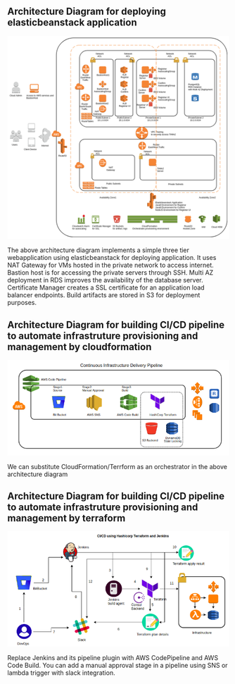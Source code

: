 Architecture Diagram for deploying elasticbeanstack application
---------------
![cfn_aws_arch.png](elasticbeanstack-app/cfn_aws_arch.png?raw=true)

The above architecture diagram implements a simple three tier webapplication using elasticbeanstack for deploying application. It uses NAT Gateway for VMs hosted in the private network to access internet. Bastion host is for accessing the private servers through SSH. Multi AZ deployment in RDS improves the availability of the database server. Certificate Manager creates a SSL certificate for an application load balancer endpoints. Build artifacts are stored in S3 for deployment purposes. 

Architecture Diagram for building CI/CD pipeline to automate infrastruture provisioning and management by cloudformation
---------------
![](codepipeline-cicd/11_ci_cd_using_hashicorp_terraform_and_aws_code_pipeline.png?raw=true)

We can substitute CloudFormation/Terrform as an orchestrator in the above architecture diagram

Architecture Diagram for building CI/CD pipeline to automate infrastruture provisioning and management by terraform
---------------
![](codepipeline-cicd/8_ci_cd_using_hashicorp_terraform_and_jenkins.png?raw=true)

Replace Jenkins and its pipeline plugin with AWS CodePipeline and AWS Code Build. You can add a manual approval stage in a pipeline using SNS or lambda trigger with slack integration.
